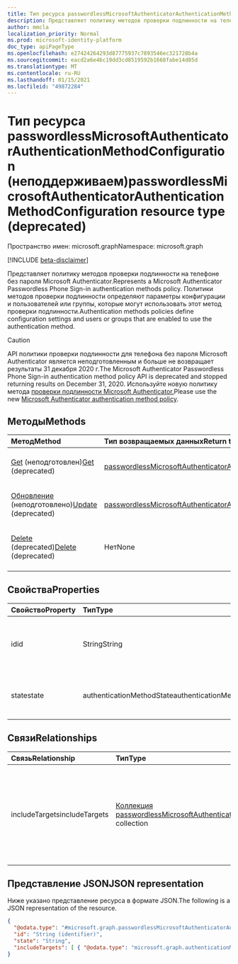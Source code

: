 ```yaml
---
title: Тип ресурса passwordlessMicrosoftAuthenticatorAuthenticationMethodConfiguration
description: Представляет политику методов проверки подлинности на телефоне без пароля Microsoft Authenticator.
author: mmcla
localization_priority: Normal
ms.prod: microsoft-identity-platform
doc_type: apiPageType
ms.openlocfilehash: e27424264293d87775937c7893546ec321728b4a
ms.sourcegitcommit: eacd2a6e46c19dd3cd8519592b1668fabe14d85d
ms.translationtype: MT
ms.contentlocale: ru-RU
ms.lasthandoff: 01/15/2021
ms.locfileid: "49872284"
---
```

# <a name="passwordlessmicrosoftauthenticatorauthenticationmethodconfiguration-resource-type-deprecated"></a><span data-ttu-id="c8ce6-103">Тип ресурса passwordlessMicrosoftAuthenticatorAuthenticationMethodConfiguration (неподдерживаем)</span><span class="sxs-lookup"><span data-stu-id="c8ce6-103">passwordlessMicrosoftAuthenticatorAuthenticationMethodConfiguration resource type (deprecated)</span></span>

<span data-ttu-id="c8ce6-104">Пространство имен: microsoft.graph</span><span class="sxs-lookup"><span data-stu-id="c8ce6-104">Namespace: microsoft.graph</span></span>

[!INCLUDE [beta-disclaimer](../../includes/beta-disclaimer.md)]

<span data-ttu-id="c8ce6-105">Представляет политику методов проверки подлинности на телефоне без пароля Microsoft Authenticator.</span><span class="sxs-lookup"><span data-stu-id="c8ce6-105">Represents a Microsoft Authenticator Passwordless Phone Sign-in authentication methods policy.</span></span> <span data-ttu-id="c8ce6-106">Политики методов проверки подлинности определяют параметры конфигурации и пользователей или группы, которые могут использовать этот метод проверки подлинности.</span><span class="sxs-lookup"><span data-stu-id="c8ce6-106">Authentication methods policies define configuration settings and users or groups that are enabled to use the authentication method.</span></span>

> [!CAUTION]
> <span data-ttu-id="c8ce6-107">API политики проверки подлинности для телефона без пароля Microsoft Authenticator является неподготовленным и больше не возвращает результаты 31 декабря 2020 г.</span><span class="sxs-lookup"><span data-stu-id="c8ce6-107">The Microsoft Authenticator Passwordless Phone Sign-in authentication method policy API is deprecated and stopped returning results on December 31, 2020.</span></span> <span data-ttu-id="c8ce6-108">Используйте новую политику метода [проверки подлинности Microsoft Authenticator.](../resources/microsoftAuthenticatorAuthenticationMethodConfiguration.md)</span><span class="sxs-lookup"><span data-stu-id="c8ce6-108">Please use the new [Microsoft Authenticator authentication method policy](../resources/microsoftAuthenticatorAuthenticationMethodConfiguration.md).</span></span>


## <a name="methods"></a><span data-ttu-id="c8ce6-109">Методы</span><span class="sxs-lookup"><span data-stu-id="c8ce6-109">Methods</span></span>
|<span data-ttu-id="c8ce6-110">Метод</span><span class="sxs-lookup"><span data-stu-id="c8ce6-110">Method</span></span>|<span data-ttu-id="c8ce6-111">Тип возвращаемых данных</span><span class="sxs-lookup"><span data-stu-id="c8ce6-111">Return type</span></span>|<span data-ttu-id="c8ce6-112">Описание</span><span class="sxs-lookup"><span data-stu-id="c8ce6-112">Description</span></span>|
|:---|:---|:---|
|<span data-ttu-id="c8ce6-113">[Get](../api/passwordlessmicrosoftauthenticatorauthenticationmethodconfiguration-get.md) (неподготовлен)</span><span class="sxs-lookup"><span data-stu-id="c8ce6-113">[Get](../api/passwordlessmicrosoftauthenticatorauthenticationmethodconfiguration-get.md) (deprecated)</span></span>|[<span data-ttu-id="c8ce6-114">passwordlessMicrosoftAuthenticatorAuthenticationMethodConfiguration</span><span class="sxs-lookup"><span data-stu-id="c8ce6-114">passwordlessMicrosoftAuthenticatorAuthenticationMethodConfiguration</span></span>](../resources/passwordlessmicrosoftauthenticatorauthenticationmethodconfiguration.md)|<span data-ttu-id="c8ce6-115">Чтение свойств и связей объекта без пароляMicrosoftAuthenticatorAuthenticationMethodConfiguration.</span><span class="sxs-lookup"><span data-stu-id="c8ce6-115">Read the properties and relationships of a passwordlessMicrosoftAuthenticatorAuthenticationMethodConfiguration object.</span></span>|
|<span data-ttu-id="c8ce6-116">[Обновление](../api/passwordlessmicrosoftauthenticatorauthenticationmethodconfiguration-update.md) (неподготовлено)</span><span class="sxs-lookup"><span data-stu-id="c8ce6-116">[Update](../api/passwordlessmicrosoftauthenticatorauthenticationmethodconfiguration-update.md) (deprecated)</span></span> |[<span data-ttu-id="c8ce6-117">passwordlessMicrosoftAuthenticatorAuthenticationMethodConfiguration</span><span class="sxs-lookup"><span data-stu-id="c8ce6-117">passwordlessMicrosoftAuthenticatorAuthenticationMethodConfiguration</span></span>](../resources/passwordlessmicrosoftauthenticatorauthenticationmethodconfiguration.md)|<span data-ttu-id="c8ce6-118">Обновление свойств объекта passwordlessMicrosoftAuthenticatorAuthenticationMethodConfiguration.</span><span class="sxs-lookup"><span data-stu-id="c8ce6-118">Update the properties of a passwordlessMicrosoftAuthenticatorAuthenticationMethodConfiguration object.</span></span>|
|<span data-ttu-id="c8ce6-119">[Delete](../api/passwordlessmicrosoftauthenticatorauthenticationmethodconfiguration-delete.md) (deprecated)</span><span class="sxs-lookup"><span data-stu-id="c8ce6-119">[Delete](../api/passwordlessmicrosoftauthenticatorauthenticationmethodconfiguration-delete.md) (deprecated)</span></span>|<span data-ttu-id="c8ce6-120">Нет</span><span class="sxs-lookup"><span data-stu-id="c8ce6-120">None</span></span>|<span data-ttu-id="c8ce6-121">Возвращает объект passwordlessMicrosoftAuthenticatorAuthenticationMethodConfiguration в конфигурацию по умолчанию.</span><span class="sxs-lookup"><span data-stu-id="c8ce6-121">Reverts the passwordlessMicrosoftAuthenticatorAuthenticationMethodConfiguration object to its default configuration.</span></span>|


## <a name="properties"></a><span data-ttu-id="c8ce6-122">Свойства</span><span class="sxs-lookup"><span data-stu-id="c8ce6-122">Properties</span></span>
|<span data-ttu-id="c8ce6-123">Свойство</span><span class="sxs-lookup"><span data-stu-id="c8ce6-123">Property</span></span>|<span data-ttu-id="c8ce6-124">Тип</span><span class="sxs-lookup"><span data-stu-id="c8ce6-124">Type</span></span>|<span data-ttu-id="c8ce6-125">Описание</span><span class="sxs-lookup"><span data-stu-id="c8ce6-125">Description</span></span>|
|:---|:---|:---|
|<span data-ttu-id="c8ce6-126">id</span><span class="sxs-lookup"><span data-stu-id="c8ce6-126">id</span></span>|<span data-ttu-id="c8ce6-127">String</span><span class="sxs-lookup"><span data-stu-id="c8ce6-127">String</span></span>|<span data-ttu-id="c8ce6-128">Идентификатор политики метода проверки подлинности.</span><span class="sxs-lookup"><span data-stu-id="c8ce6-128">The authentication method policy identifier.</span></span>|
|<span data-ttu-id="c8ce6-129">state</span><span class="sxs-lookup"><span data-stu-id="c8ce6-129">state</span></span>|<span data-ttu-id="c8ce6-130">authenticationMethodState</span><span class="sxs-lookup"><span data-stu-id="c8ce6-130">authenticationMethodState</span></span>|<span data-ttu-id="c8ce6-131">Возможные значения: `enabled`, `disabled`.</span><span class="sxs-lookup"><span data-stu-id="c8ce6-131">Possible values are: `enabled`, `disabled`.</span></span>|

## <a name="relationships"></a><span data-ttu-id="c8ce6-132">Связи</span><span class="sxs-lookup"><span data-stu-id="c8ce6-132">Relationships</span></span>
|<span data-ttu-id="c8ce6-133">Связь</span><span class="sxs-lookup"><span data-stu-id="c8ce6-133">Relationship</span></span>|<span data-ttu-id="c8ce6-134">Тип</span><span class="sxs-lookup"><span data-stu-id="c8ce6-134">Type</span></span>|<span data-ttu-id="c8ce6-135">Описание</span><span class="sxs-lookup"><span data-stu-id="c8ce6-135">Description</span></span>|
|:---|:---|:---|
|<span data-ttu-id="c8ce6-136">includeTargets</span><span class="sxs-lookup"><span data-stu-id="c8ce6-136">includeTargets</span></span>|<span data-ttu-id="c8ce6-137">[Коллекция passwordlessMicrosoftAuthenticatorAuthenticationMethodTarget](../resources/passwordlessmicrosoftauthenticatorauthenticationmethodtarget.md)</span><span class="sxs-lookup"><span data-stu-id="c8ce6-137">[passwordlessMicrosoftAuthenticatorAuthenticationMethodTarget](../resources/passwordlessmicrosoftauthenticatorauthenticationmethodtarget.md) collection</span></span>|<span data-ttu-id="c8ce6-138">Коллекция пользователей или групп, которым включен метод проверки подлинности.</span><span class="sxs-lookup"><span data-stu-id="c8ce6-138">A collection of users or groups who are enabled to use the authentication method.</span></span>|

## <a name="json-representation"></a><span data-ttu-id="c8ce6-139">Представление JSON</span><span class="sxs-lookup"><span data-stu-id="c8ce6-139">JSON representation</span></span>
<span data-ttu-id="c8ce6-140">Ниже указано представление ресурса в формате JSON.</span><span class="sxs-lookup"><span data-stu-id="c8ce6-140">The following is a JSON representation of the resource.</span></span>
<!-- {
  "blockType": "resource",
  "keyProperty": "id",
  "@odata.type": "microsoft.graph.passwordlessMicrosoftAuthenticatorAuthenticationMethodConfiguration",
  "baseType": "microsoft.graph.authenticationMethodConfiguration",
  "openType": false
}
-->
``` json
{
  "@odata.type": "#microsoft.graph.passwordlessMicrosoftAuthenticatorAuthenticationMethodConfiguration",
  "id": "String (identifier)",
  "state": "String",
  "includeTargets": [ { "@odata.type": "microsoft.graph.authenticationMethodTarget" } ]
}
```
